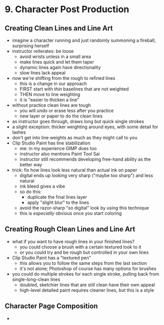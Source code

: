 # 9. Character Post Production

## Creating Clean Lines and Line Art
- imagine a character running and just randomly summoning a fireball, surprising herself
- instructor reiterates: be loose
  - avoid wrists unless in a small area
  - make lines quick and let them taper
  - dynamic lines again have directionality
  - slow lines lack appeal
- now we're shifting from the rough to refined lines
  - this is a change in our approach
  - FIRST start with _thin_ baselines that are not weighted
  - THEN move to line weighting
  - it is "easier to thicken a line"
- without practice clean lines are tough
  - you will undo or erase less after you practice
  - new layer or paper to do the clean lines
- as instructor goes through, draws long but quick single strokes
- a slight exception: thicker weighting around eyes, with some detail for lashes
- don't get into line weights as much as they might call to you
- Clip Studio Paint has line stabilization
  - me: in my experience GIMP does too
  - instructor also mentions Paint Tool Sai
  - instructor still recommends developing free-hand ability as the better way
- trick: fix how lines look less natural than actual ink on paper
  - digital ends up looking very sharp ("maybe too sharp") and less natural
  - ink bleed gives a vibe
  - so do this:
    - duplicate the final lines layer
    - apply "slight blur" to the lines
  - avoid the razor-sharp "so digital" look by using this technique
  - this is _especially_ obvious once you start coloring

## Creating Rough Clean Lines and Line Art
- what if you want to have rough lines in your finished lines?
  - you could choose a brush with a certain textured look to it
  - or you could try and be rough but controlled in your own lines
- Clip Studio Paint has a "textured pen"
  - this allows you to follow the same steps from the last section
  - it's not alone; Photoshop of course has many options for brushes
- you could do multiple strokes for each single stroke, pulling back from single-long-clean lines
  - doubled, sketchier lines that are still clean have their own appeal
  - high-level detailed paint requires cleaner lines, but this is a style

## Character Page Composition
- 
